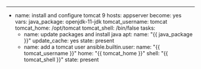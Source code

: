 ---
- name: install and configure tomcat 9
  hosts: appserver
  become: yes
  vars:
    java_package: openjdk-11-jdk
    tomcat_username: tomcat
    tomcat_home: /opt/tomcat
    tomcat_shell: /bin/false
  tasks:
    - name: update packages and install java
      apt:
        name: "{{ java_package }}"
        update_cache: yes
        state: present
    - name: add a tomcat user
      ansible.builtin.user:
        name: "{{ tomcat_username }}"
        home: "{{ tomcat_home }}"
        shell: "{{ tomcat_shell }}"
        state: present 
